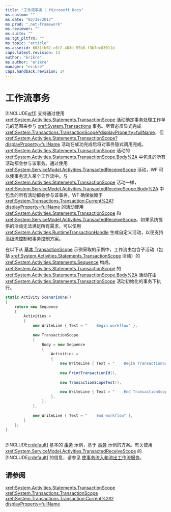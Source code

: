 ```yaml
---
title: "工作流事务 | Microsoft Docs"
ms.custom: ""
ms.date: "03/30/2017"
ms.prod: ".net-framework"
ms.reviewer: ""
ms.suite: ""
ms.tgt_pltfrm: ""
ms.topic: "article"
ms.assetid: 6081fb02-c0f2-483d-97b8-f3b7dc03011d
caps.latest.revision: 14
author: "Erikre"
ms.author: "erikre"
manager: "erikre"
caps.handback.revision: 14
---
```

# 工作流事务
[!INCLUDE[wf1](../../../includes/wf1-md.md)] 支持通过使用 <xref:System.Activities.Statements.TransactionScope> 活动确定事务处理工作单元的范围来参与 <xref:System.Transactions> 事务。尽管必须显式完成 <xref:System.Transactions.TransactionScope?displayProperty=fullName>，但 <xref:System.Activities.Statements.TransactionScope?displayProperty=fullName> 活动在成功完成后将对事务隐式调用完成。<xref:System.Activities.Statements.TransactionScope> 活动的 <xref:System.Activities.Statements.TransactionScope.Body%2A> 中包含的所有活动都会参与该事务。通过使用 <xref:System.ServiceModel.Activities.TransactedReceiveScope> 活动，WF 可以使事务流入某个工作流中。与 <xref:System.Activities.Statements.TransactionScope> 活动一样，<xref:System.ServiceModel.Activities.TransactedReceiveScope.Body%2A> 中包含的所有活动都会参与该事务。WF 确保依赖于 <xref:System.Transactions.Transaction.Current%2A?displayProperty=fullName> 的活动使用 <xref:System.Activities.Statements.TransactionScope> 和 <xref:System.ServiceModel.Activities.TransactedReceiveScope>。如果系统提供的活动无法满足所有需求，可以使用 <xref:System.Activities.RuntimeTransactionHandle> 生成自定义活动，以便支持高级流控制和事务控制方案。  
  
 在以下从 [基本 TransactionScope](../../../docs/framework/windows-workflow-foundation/samples/basic-transactionscope.md) 示例采取的示例中，工作流由包含子活动（包括 <xref:System.Activities.Statements.TransactionScope> 活动）的 <xref:System.Activities.Statements.Sequence> 构成。 <xref:System.Activities.Statements.TransactionScope> 的 <xref:System.Activities.Statements.TransactionScope.Body%2A> 活动在由 <xref:System.Activities.Statements.TransactionScope> 活动初始化的事务下执行。  
  
```csharp  
static Activity ScenarioOne()  
{  
    return new Sequence  
    {  
        Activities =  
        {  
            new WriteLine { Text = "    Begin workflow" },  
  
            new TransactionScope  
            {  
                Body = new Sequence  
                {  
                    Activities =   
                    {  
                        new WriteLine { Text = "    Begin TransactionScope" },  
  
                        new PrintTransactionId(),  
  
                        new TransactionScopeTest(),  
  
                        new WriteLine { Text = "    End TransactionScope" },  
                    },  
                },  
            },  
  
            new WriteLine { Text = "    End workflow" },  
        }  
    };  
}  
  
```  
  
 [!INCLUDE[crdefault](../../../includes/crdefault-md.md)] 基本的 [事务](../../../docs/framework/windows-workflow-foundation/samples/basic-transactions.md) 示例，基于 [事务](../../../docs/framework/windows-workflow-foundation/samples/transactions.md) 示例的方案。有关使用 <xref:System.ServiceModel.Activities.TransactedReceiveScope> 的 [!INCLUDE[crdefault](../../../includes/crdefault-md.md)] 的信息，请参见 [使事务流入和流出工作流服务](../../../docs/framework/wcf/feature-details/flowing-transactions-into-and-out-of-workflow-services.md)。  
  
## 请参阅  
 <xref:System.Activities.Statements.TransactionScope>   
 <xref:System.Transactions.TransactionScope>   
 <xref:System.Transactions.Transaction.Current%2A?displayProperty=fullName>